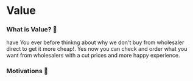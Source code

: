 # Value

### What is Value? :thinking:
have You ever before thinkng about why we don't buy from wholesaler direct to get it more cheap!. Yes now you can check and order 
what you want from wholesalers with a cut prices and more happy experience.

### Motivations 🚀

